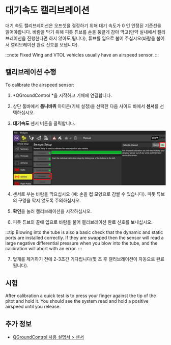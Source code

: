 # 대기속도 캘리브레이션

대기 속도 캘리브레이션은 오프셋을 결정하기 위해 대기 속도가 0 인 안정된 기준선을 읽어야합니다. 바람을 막기 위해 피톳 튜브를 손을 둥글게 감아 막고(만약 실내에서 캘리브레이션을 진행한다면 하지 않아도 됩니다), 튜브를 입으로 불어 주십시오(바람을 불어서 캘리브레이션 완료 신호를 보냅니다).

:::note
Fixed Wing and VTOL vehicles usually have an airspeed sensor.
:::

## 캘리브레이션 수행

To calibrate the airspeed sensor:

1. *QGroundControl *을 시작하고 기체에 연결합니다.
2. 상단 툴바에서 **톱니바퀴** 아이콘(기체 설정)을 선택한 다음 사이드 바에서 **센서**를 선택하십시오.
3. **대기속도** 센서 버튼을 클릭합니다.
    
    ![대기속도 캘리브레이션](../../assets/qgc/setup/sensor/sensor_airspeed.jpg)

4. 센서로 부는 바람을 막으십시오 (예: 손을 컵 모양으로 감쌀 수 있습니다). 피톳 튜브의 구멍을 막지 않도록 주의하십시오.

5. **확인**을 눌러 캘리브레이션을 시작하십시오.
6. 피톳 튜브의 끝에 입으로 바람을 불어 캘리브레이션 완료 신호를 보내십시오.
    
:::tip
Blowing into the tube is also a basic check that the dynamic and static ports are installed correctly. If they are swapped then the sensor will read a large negative differential pressure when you blow into the tube, and the calibration will abort with an error.
:::

7. 덮개를 제거하기 전에 2-3초간 기다립니다(몇 초 후 캘리브레이션이 자동으로 완료됩니다).

## 시험

After calibration a quick test is to press your finger against the tip of the pitot and hold it. You should see the system read and hold a positive airspeed until you release.

## 추가 정보

* [QGroundControl 사용 설명서 > 센서](https://docs.qgroundcontrol.com/en/SetupView/sensors_px4.html#airspeed)